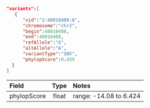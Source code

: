 ```json
"variants":[
   {
      "vid":"2:48010488:A",
      "chromosome":"chr2",
      "begin":48010488,
      "end":48010488,
      "refAllele":"G",
      "altAllele":"A",
      "variantType":"SNV",
      "phylopScore":0.459
  }
]  
```
| Field            | Type         | Notes                     |
|:-----------------|:------------:|:--------------------------|
| phylopScore      | float        | range: -14.08 to 6.424    |
